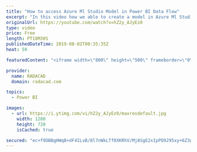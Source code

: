 ```yaml
---
title: "How to access Azure Ml Studio Model in Power BI Data Flow"
excerpt: "In this video how we able to create a model in Azure Ml Studio then. consume it in Power bI Service, data Flow, has been shown.  Link to blog https://radacad.com/ai-in-dataflow-azure-ml-studio-integration-with-power-bi-services-part-3 Lin to Azure ML book https://radacad.com/book-azure-machine-learning-studio-an-unleashed-guide"
originalUrl: https://youtube.com/watch?v=hZ2y_AJyEz0
type: video
price: Free
length: PT18M30S
publishedDateTime: 2019-08-02T00:35:35Z
heat: 50

featuredContent: "<iframe width=\"800\" height=\"500\" frameborder=\"0\" src=\"https://www.youtube.com/embed/hZ2y_AJyEz0\" allow=\"accelerometer; autoplay; encrypted-media; gyroscope; picture-in-picture\" allowfullscreen></iframe>"

provider:
  name: RADACAD
  domain: radacad.com

topics:
  - Power BI

images:
  - url: https://i.ytimg.com/vi/hZ2y_AJyEz0/maxresdefault.jpg
    width: 1280
    height: 720
    isCached: true

secured: "ec+f9DBBgHWqB+dF4ILvB/8l7nWkLTf0XKRhV/Mj8SgE2xIpPD9295xy+6Z3g+Vjkz0LI+iaJrBdGMx+VXbzk0+pW535DmEUvnQUVO0gFSafUImSkffTe6e9T/m8ND9cIgR6VU75wssBJrzcducYvGPx19/GR8muZ5rLx/p7iGEDSStVmaxyejxcWxJc0IkSi90VLpHfGRs5PQvugV51hLdI78zK5zBL0p6aPAQD1rtBYJ86CpTdWl9XZVXLL+2gZWO7X0UWaZwGcA71kGyOqomOgM8Sm5h+wG1LKrarFI8Sw9i8oUu9K12DZh55iCpB6CZUEb5Vls6eDpgCQW/kmegqRVMCdS56k4dLnNkSBh1alt9KTXt5O3c1N6BwwT4asqxQrneDRgMQxiiSJwAXRDZyhatVS58K/hIN9VjzfKo=;2svxb42brth61bRrFYcvIw=="
---
```


